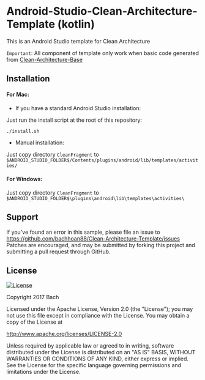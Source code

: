 # Android-Studio-Clean-Architecture-Template (kotlin)

This is an Android Studio template for Clean Architecture

`Important`: All component of template only work when basic code generated from [Clean-Architecture-Base](https://github.com/bachhoan88/CleanArchitecture)

## Installation

#### For Mac:

- If you have a standard Android Studio installation:

Just run the install script at the root of this repository:

```
./install.sh
```

- Manual installation:

Just copy directory `CleanFragment` to `$ANDROID_STUDIO_FOLDER$/Contents/plugins/android/lib/templates/activities/`

#### For Windows:

Just copy directory `CleanFragment` to `$ANDROID_STUDIO_FOLDER$\plugins\android\lib\templates\activities\`

Support
-------

If you've found an error in this sample, please file an issue to
https://github.com/bachhoan88/Clean-Architecture-Template/issues
Patches are encouraged, and may be submitted by forking this project and
submitting a pull request through GitHub.

License
-------

[![License](https://img.shields.io/badge/License-Apache%202.0-blue.svg)](https://opensource.org/licenses/Apache-2.0)

Copyright 2017 Bach

Licensed under the Apache License, Version 2.0 (the "License");
you may not use this file except in compliance with the License.
You may obtain a copy of the License at

http://www.apache.org/licenses/LICENSE-2.0

Unless required by applicable law or agreed to in writing, software
distributed under the License is distributed on an "AS IS" BASIS,
WITHOUT WARRANTIES OR CONDITIONS OF ANY KIND, either express or implied.
See the License for the specific language governing permissions and
limitations under the License.

